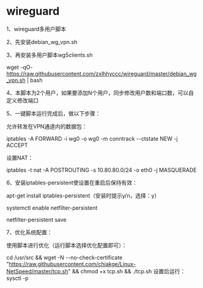 # wireguard
1、wireguard多用户脚本

2、先安装debian_wg_vpn.sh

3、再安装多用户脚本wg5clients.sh

wget -qO- https://raw.githubusercontent.com/zxlhhyccc/wireguard/master/debian_wg_vpn.sh | bash

4、本脚本为2个用户，如果要添加N个用户，同步修改用户数和端口数，可以自定义修改端口

5、一键脚本运行完成后，做以下步骤：

允许转发在VPN通道内的数据包：

iptables -A FORWARD -i wg0 -o wg0 -m conntrack --ctstate NEW -j ACCEPT

设置NAT：

iptables -t nat -A POSTROUTING -s 10.80.80.0/24 -o eth0 -j MASQUERADE

6、安装iptables-persistent使设置在重启后保持有效：

apt-get install iptables-persistent（安装时提示y/n，选择：y）

systemctl enable netfilter-persistent

netfilter-persistent save

7、优化系统配置：

使用脚本进行优化（运行脚本选择优化配置即可）：

cd /usr/src && wget -N --no-check-certificate "https://raw.githubusercontent.com/chiakge/Linux-NetSpeed/master/tcp.sh" && chmod +x tcp.sh && ./tcp.sh
设置后运行：sysctl -p
